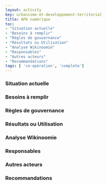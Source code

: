 ```yaml
---
layout: activity
key: urbanisme-et-developpement-territorial
title: APA numérique
toc:
- "Situation actuelle"
- "Besoins à remplir"
- "Règles de gouvernance"
- "Résultats ou Utilisation"
- "Analyse Wikinoomie"
- "Responsables"
- "Autres acteurs"
- "Recommandations"
tags: [ 'co-opération', 'complete']
---
```


### Situation actuelle


### Besoins à remplir


### Règles de gouvernance


### Résultats ou Utilisation


### Analyse Wikinoomie


### Responsables


### Autres acteurs


### Recommandations

